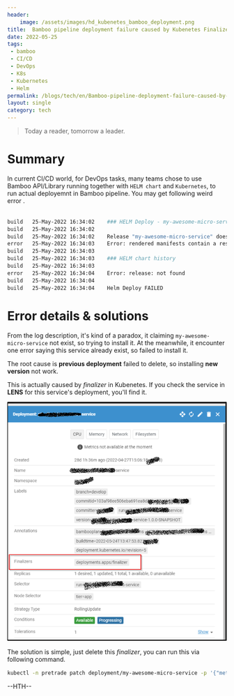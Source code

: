 ```yaml
---
header:
    image: /assets/images/hd_kubenetes_bamboo_deployment.png
title:  Bamboo pipeline deployment failure caused by Kubenetes Finalizer
date: 2022-05-25
tags:
 - bamboo
 - CI/CD
 - DevOps
 - K8s
 - Kubernetes
 - Helm 
permalink: /blogs/tech/en/Bamboo-pipeline-deployment-failure-caused-by-Kubenetes-Finalizer
layout: single
category: tech
---
```


> Today a reader, tomorrow a leader.

# Summary
In current CI/CD world, for DevOps tasks,  many teams chose to use Bamboo API/Library running together with `HELM chart` and `Kubernetes`, to run actual deployemnt in Bamboo pipeline.  You may get following weird error .

```bash

build	25-May-2022 16:34:02	### HELM Deploy - my-awesome-micro-service
build	25-May-2022 16:34:02	
build	25-May-2022 16:34:02	Release "my-awesome-micro-service" does not exist. Installing it now.
error	25-May-2022 16:34:03	Error: rendered manifests contain a resource that already exists. Unable to continue with install: existing resource conflict: namespace: myspace, name: my-awesome-micro-service, existing_kind: apps/v1, Kind=Deployment, new_kind: apps/v1, Kind=Deployment
build	25-May-2022 16:34:03	
build	25-May-2022 16:34:03	### HELM chart history
build	25-May-2022 16:34:03	
error	25-May-2022 16:34:04	Error: release: not found
build	25-May-2022 16:34:04	
build	25-May-2022 16:34:04	Helm Deploy FAILED
```

# Error details & solutions

From the log description, it's kind of a paradox, it claiming `my-awesome-micro-service` not exist, so trying to install it. At the meanwhile, it encounter one error saying this service already exist, so failed to install it. 

The root cause is **previous deployment** failed to delete, so installing **new version** not work. 

This is actually caused by *finalizer* in Kubenetes. If you check the service in **LENS** for this service's deployment, you'll find it.

![](/assets/images/kubenetes_bamboo_deployment_error.png)

The solution is simple, just delete this *finalizer*, you can run this via following command. 

```bash
kubectl -n pretrade patch deployment/my-awesome-micro-service -p '{"metadata":{"finalizers":null}}'
```



--HTH--



